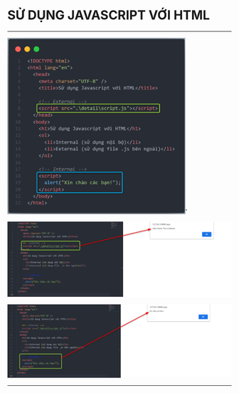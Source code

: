 # SỬ DỤNG JAVASCRIPT VỚI HTML

---

<img src="./images/001.png" alt="JAVASCRIPT VỚI HTML" width="400px"/>'

![External](Javascript/f8.javascrip.basic/detail/phan02-004/images/002.png "External")

![Internal](Javascript/f8.javascrip.basic/detail/phan02-004/images/003.png "Internal")

---
